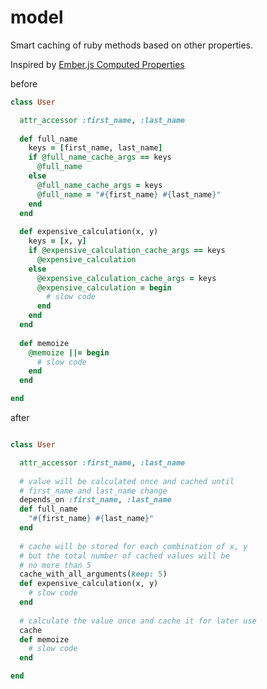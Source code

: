 # model

Smart caching of ruby methods based on other properties.

Inspired by [Ember.js Computed Properties](http://guides.emberjs.com/v1.10.0/object-model/computed-properties/)

before

```ruby
class User

  attr_accessor :first_name, :last_name
  
  def full_name
    keys = [first_name, last_name]
    if @full_name_cache_args == keys
      @full_name
    else
      @full_name_cache_args = keys
      @full_name = "#{first_name} #{last_name}"
    end
  end
  
  def expensive_calculation(x, y)
    keys = [x, y]
    if @expensive_calculation_cache_args == keys
      @expensive_calculation
    else
      @expensive_calculation_cache_args = keys
      @expensive_calculation = begin
        # slow code
      end
    end
  end
  
  def memoize
    @memoize ||= begin
      # slow code
    end
  end

end


```

after 

```ruby

class User

  attr_accessor :first_name, :last_name
  
  # value will be calculated once and cached until 
  # first_name and last_name change
  depends_on :first_name, :last_name
  def full_name
    "#{first_name} #{last_name}"
  end
  
  # cache will be stored for each combination of x, y
  # but the total number of cached values will be 
  # no more than 5
  cache_with_all_arguments(keep: 5)
  def expensive_calculation(x, y)
    # slow code
  end
  
  # calculate the value once and cache it for later use
  cache
  def memoize
    # slow code
  end

end

```
